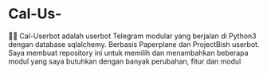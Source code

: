 # Cal-Us-
👩‍💻 Cal-Userbot adalah userbot Telegram modular yang berjalan di Python3 dengan database sqlalchemy.  Berbasis Paperplane dan ProjectBish userbot. Saya membuat repository ini untuk memilih dan menambahkan beberapa modul yang saya butuhkan dengan banyak perubahan, fitur dan modul
